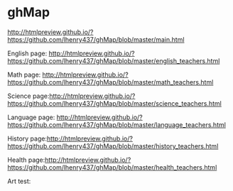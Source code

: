 # ghMap


http://htmlpreview.github.io/?https://github.com/lhenry437/ghMap/blob/master/main.html


English page:
http://htmlpreview.github.io/?https://github.com/lhenry437/ghMap/blob/master/english_teachers.html

Math page:
http://htmlpreview.github.io/?https://github.com/lhenry437/ghMap/blob/master/math_teachers.html

Science page:http://htmlpreview.github.io/?https://github.com/lhenry437/ghMap/blob/master/science_teachers.html

Language page: http://htmlpreview.github.io/?https://github.com/lhenry437/ghMap/blob/master/language_teachers.html

History page:http://htmlpreview.github.io/?https://github.com/lhenry437/ghMap/blob/master/history_teachers.html

Health page:http://htmlpreview.github.io/?https://github.com/lhenry437/ghMap/blob/master/health_teachers.html

Art test:
